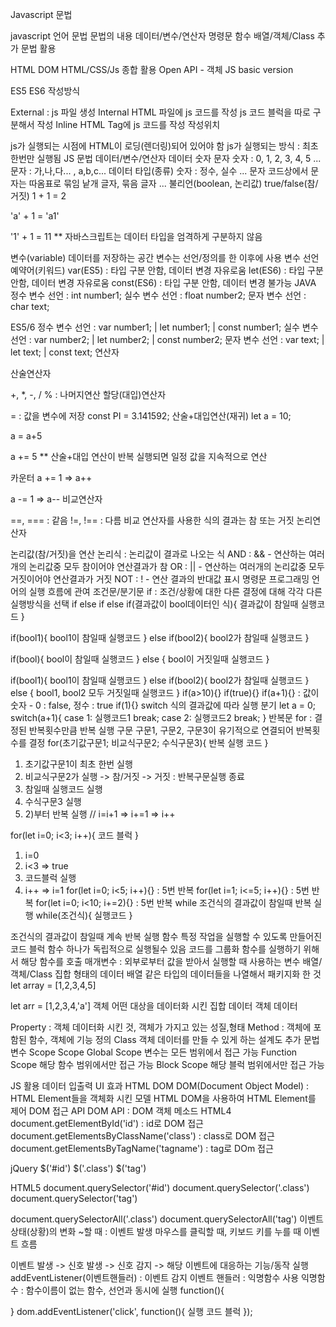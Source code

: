 Javascript
문법

javascript 언어 문법
문법의 내용
데이터/변수/연산자
명령문
함수
배열/객체/Class
추가 문법
활용

HTML DOM
HTML/CSS/Js 종합 활용
Open API - 객체
JS basic
version

ES5
ES6
작성방식

External : js 파일 생성
Internal
HTML 파일에 js 코드를 작성
js 코드 블럭을 따로 구분해서 작성
Inline
HTML Tag에 js 코드를 작성
작성위치

js가 실행되는 시점에 HTML이 로딩(렌더링)되어 있어야 함
js가 실행되는 방식 : 최초 한번만 실행됨
JS 문법
데이터/변수/연산자
데이터
숫자
문자
숫자 : 0, 1, 2, 3, 4, 5 ...
문자 : 가,나,다... , a,b,c...
데이터 타입(종류)
숫자 : 정수, 실수 ...
문자
코드상에서 문자는 따옴표로 묶임
낱개 글자, 묶음 글자 ...
불리언(boolean, 논리값)
true/false(참/거짓)
1 + 1 = 2

'a' + 1 = 'a1'

'1' + 1 = 11
** 자바스크립트는 데이터 타입을 엄격하게 구분하지 않음

변수(variable)
데이터를 저장하는 공간
변수는 선언/정의를 한 이후에 사용
변수 선언 예약어(키워드)
var(ES5) : 타입 구분 안함, 데이터 변경 자유로움
let(ES6) : 타입 구분 안함, 데이터 변경 자유로움
const(ES6) : 타입 구분 안함, 데이터 변경 불가능
JAVA
정수 변수 선언 : int number1;
실수 변수 선언 : float number2;
문자 변수 선언 : char text;

ES5/6
정수 변수 선언 : var number1; | let number1; | const number1;
실수 변수 선언 : var number2; | let number2; | const number2;
문자 변수 선언 : var text;    | let text;    | const text;
연산자

산술연산자

+, *, -, /
% : 나머지연산
할당(대입)연산자

= : 값을 변수에 저장
const PI = 3.141592;
산술+대입연산(재귀)
let a = 10;

a = a+5

a += 5
** 산술+대입 연산이 반복 실행되면 일정 값을 지속적으로 연산

카운터
a += 1 => a++

a -= 1 => a--
비교연산자

==, === : 같음
!=, !== : 다름
비교 연산자를 사용한 식의 결과는 참 또는 거짓
논리연산자

논리값(참/거짓)을 연산
논리식 : 논리값이 결과로 나오는 식
AND : && - 연산하는 여러개의 논리값중 모두 참이어야 연산결과가 참
OR : || - 연산하는 여러개의 논리값중 모두 거짓이어야 연산결과가 거짓
NOT : ! - 연산 결과의 반대값 표시
명령문
프로그래밍 언어의 실행 흐름에 관여
조건문/분기문
if : 조건/상황에 대한 다른 결정에 대해 각각 다른 실행방식을 선택
if
else if
else
if(결과값이 bool데이터인 식){
  결과값이 참일때 실행코드
}

if(bool1){
  bool1이 참일때 실행코드
}
else if(bool2){
  bool2가 참일때 실행코드
}

if(bool){
  bool이 참일때 실행코드
}
else {
  bool이 거짓일때 실행코드
}

if(bool1){
  bool1이 참일때 실행코드
}
else if(bool2){
  bool2가 참일때 실행코드
}
else {
  bool1, bool2 모두 거짓일때 실행코드
}
if(a>10){}
if(true){}
if(a+1){} : 값이 숫자 - 0 : false, 정수 : true
if(1){}
switch
식의 결과값에 따라 실행 분기
let a = 0;
switch(a+1){
  case 1:
        실행코드1
        break;
  case 2:
        실행코드2
        break;
}
반복문
for : 결정된 반복횟수만큼 반복 실행 구문
구문1, 구문2, 구문3이 유기적으로 연결되어 반복횟수를 결정
for(초기값구문1; 비교식구문2; 수식구문3){
  반복 실행 코드
}

1) 초기값구문1이 최초 한번 실행
2) 비교식구문2가 실행 -> 참/거짓 -> 거짓 : 반복구문실행 종료
3) 참일때 실행코드 실행
4) 수식구문3 실행
5) 2)부터 반복 실행
// i=i+1 => i+=1 => i++

for(let i=0; i<3; i++){
  코드 블럭
}

1. i=0
2. i<3 => true
3. 코드블럭 실행
4. i++ => i=1
for(let i=0; i<5; i++){} : 5번 반복
for(let i=1; i<=5; i++){} : 5번 반복
for(let i=0; i<10; i+=2){} : 5번 반복
while
조건식의 결과값이 참일때 반복 실행
while(조건식){
  실행코드
}

조건식의 결과값이 참일때 계속 반복 실행
함수
특정 작업을 실행할 수 있도록 만들어진 코드 블럭
함수 하나가 독립적으로 실행될수 있음
코드를 그룹화
함수를 실행하기 위해서 해당 함수를 호출
매개변수 : 외부로부터 값을 받아서 실행할 때 사용하는 변수
배열/객체/Class
집합 형태의 데이터
배열
같은 타입의 데이터들을 나열해서 패키지화 한 것
let array = [1,2,3,4,5]

let arr = [1,2,3,4,'a']
객체
어떤 대상을 데이터화 시킨 집합 데이터
객체 데이터

Property : 객체 데이터화 시킨 것, 객체가 가지고 있는 성질,형태
Method : 객체에 포함된 함수, 객체에 기능 정의
Class
객체 데이터를 만들 수 있게 하는 설계도
추가 문법
변수 Scope
Scope
Global Scope
변수는 모든 범위에서 접근 가능
Function Scope
해당 함수 범위에서만 접근 가능
Block Scope
해당 블럭 범위에서만 접근 가능
<script>
// Global Scope
let a = 1;
var _a = 1;

function myFunction(){
  // function scope
  let b = 2;
  var _b = 2;

  for(statement){
    // block scope(1)
    let c = 3;
    var _c = 3;
  }
}

if(condition){
  // block scope(2)
  let d = 4;
  var _d = 4;
}

</script>


JS 활용
데이터 입출력
UI 효과
HTML DOM
DOM(Document Object Model) : HTML Element들을 객체화 시킨 모델
HTML DOM을 사용하여 HTML Element를 제어
DOM 접근 API
DOM API : DOM 객체 메소드
HTML4
document.getElementById('id') : id로 DOM 접근
document.getElementsByClassName('class') : class로 DOM 접근
document.getElementsByTagName('tagname') : tag로 DOm 접근

jQuery
$('#id')
$('.class')
$('tag')

HTML5
document.querySelector('#id')
document.querySelector('.class')
document.querySelector('tag')

document.querySelectorAll('.class')
document.querySelectorAll('tag')
이벤트
상태(상황)의 변화
~할 때 : 이벤트 발생
마우스를 클릭할 때, 키보드 키를 누를 때
이벤트 흐름

이벤트 발생 -> 신호 발생 -> 신호 감지 -> 해당 이벤트에 대응하는 기능/동작 실행
addEventListener(이벤트핸들러) : 이벤트 감지
이벤트 핸들러 : 익명함수 사용
익명함수 : 함수이름이 없는 함수, 선언과 동시에 실행
function(){

}
dom.addEventListener('click', function(){
  실행 코드 블럭
});




















